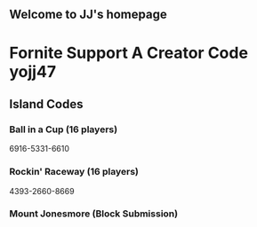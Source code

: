 ## Welcome to JJ's homepage 

# Fornite Support A Creator Code yojj47 

## Island Codes

### Ball in a Cup (16 players)

6916-5331-6610

### Rockin' Raceway (16 players)

4393-2660-8669

### Mount Jonesmore (Block Submission)
